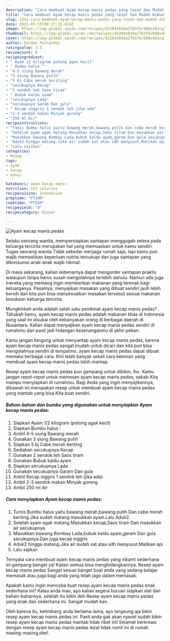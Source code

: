 ```yaml
---
description: "Cara membuat Ayam kecap manis pedas yang lezat dan Mudah Dibuat"
title: "Cara membuat Ayam kecap manis pedas yang lezat dan Mudah Dibuat"
slug: 1242-cara-membuat-ayam-kecap-manis-pedas-yang-lezat-dan-mudah-dibuat
date: 2021-03-15T08:27:25.824Z
image: https://img-global.cpcdn.com/recipes/d22842816a2763f6/680x482cq70/ayam-kecap-manis-pedas-foto-resep-utama.jpg
thumbnail: https://img-global.cpcdn.com/recipes/d22842816a2763f6/680x482cq70/ayam-kecap-manis-pedas-foto-resep-utama.jpg
cover: https://img-global.cpcdn.com/recipes/d22842816a2763f6/680x482cq70/ayam-kecap-manis-pedas-foto-resep-utama.jpg
author: Gordon Fernandez
ratingvalue: 3.3
reviewcount: 8
recipeingredient:
- " Ayam 12 kilogram potong agak kecil"
- " Bumbu halus "
- "4-5 siung Bawang merah"
- "3 siung Bawang putih"
- "5 bj Cabe merah keriting"
- "secukupnya Kecap"
- "2 sendok teh Saos tiram"
- " Bubuk kaldu ayam"
- "secukupnya Lada"
- "secukupnya Garam Dan gula"
- " Kecap inggris 1 sendok teh jika ada"
- "2-3 sendok makan Minyak goreng"
- "250 ml Air"
recipeinstructions:
- "Tumis Bumbu halus yaitu bawang merah,bawang putih Dan cabe merah keriting.Jika sudah matang masukkan ayam.Lalu Aduk2."
- "Setelah ayam agak matang.Masukkan kecap,Saos tiram Dan masukkan air secukupnya."
- "Masukkan bawang Bombay Lada,bubuk kaldu ayam,garam Dan gula secukupnya.Dan juga kecap inggris"
- "Aduk2 hingga matang.Jika air sudah sat atau sdh menyusut.Matikan api"
- "Lalu sajikan"
categories:
- Resep
tags:
- ayam
- kecap
- manis

katakunci: ayam kecap manis 
nutrition: 122 calories
recipecuisine: Indonesian
preptime: "PT24M"
cooktime: "PT55M"
recipeyield: "4"
recipecategory: Dinner

---
```



![Ayam kecap manis pedas](https://img-global.cpcdn.com/recipes/d22842816a2763f6/680x482cq70/ayam-kecap-manis-pedas-foto-resep-utama.jpg)

Selaku seorang wanita, mempersiapkan santapan menggugah selera pada keluarga tercinta merupakan hal yang memuaskan untuk kamu sendiri. Tugas seorang  wanita Tidak sekedar menjaga rumah saja, tapi kamu pun wajib memastikan keperluan nutrisi tercukupi dan juga santapan yang dikonsumsi anak-anak wajib nikmat.

Di masa  sekarang, kalian sebenarnya dapat mengorder santapan praktis walaupun tanpa harus susah mengolahnya terlebih dahulu. Namun ada juga mereka yang memang ingin memberikan makanan yang terenak bagi keluarganya. Pasalnya, menyajikan masakan yang dibuat sendiri jauh lebih bersih dan kita pun bisa menyesuaikan masakan tersebut sesuai makanan kesukaan keluarga tercinta. 



Mungkinkah anda adalah salah satu penikmat ayam kecap manis pedas?. Tahukah kamu, ayam kecap manis pedas adalah makanan khas di Indonesia yang saat ini disukai oleh kebanyakan orang di berbagai daerah di Nusantara. Kalian dapat menyajikan ayam kecap manis pedas sendiri di rumahmu dan pasti jadi hidangan kesenanganmu di akhir pekan.

Kamu jangan bingung untuk menyantap ayam kecap manis pedas, karena ayam kecap manis pedas sangat mudah untuk dicari dan kita pun bisa mengolahnya sendiri di tempatmu. ayam kecap manis pedas dapat dibuat memalui berbagai cara. Kini telah banyak sekali cara kekinian yang membuat ayam kecap manis pedas lebih mantap.

Resep ayam kecap manis pedas pun gampang untuk dibikin, lho. Kamu jangan repot-repot untuk memesan ayam kecap manis pedas, sebab Kita mampu menyiapkan di rumahmu. Bagi Anda yang ingin menyajikannya, dibawah ini merupakan resep untuk membuat ayam kecap manis pedas yang mantab yang bisa Kita buat sendiri.

<!--inarticleads1-->

##### Bahan-bahan dan bumbu yang digunakan untuk menyiapkan Ayam kecap manis pedas:

1. Siapkan  Ayam 1/2 kilogram (potong agak kecil)
1. Siapkan  Bumbu halus :
1. Ambil 4-5 siung Bawang merah
1. Gunakan 3 siung Bawang putih
1. Siapkan 5 bj Cabe merah keriting
1. Sediakan secukupnya Kecap
1. Gunakan 2 sendok teh Saos tiram
1. Gunakan  Bubuk kaldu ayam
1. Siapkan secukupnya Lada
1. Gunakan secukupnya Garam Dan gula
1. Ambil  Kecap inggris 1 sendok teh (jika ada)
1. Ambil 2-3 sendok makan Minyak goreng
1. Ambil 250 ml Air




<!--inarticleads2-->

##### Cara menyiapkan Ayam kecap manis pedas:

1. Tumis Bumbu halus yaitu bawang merah,bawang putih Dan cabe merah keriting.Jika sudah matang masukkan ayam.Lalu Aduk2.
1. Setelah ayam agak matang.Masukkan kecap,Saos tiram Dan masukkan air secukupnya.
1. Masukkan bawang Bombay Lada,bubuk kaldu ayam,garam Dan gula secukupnya.Dan juga kecap inggris
1. Aduk2 hingga matang.Jika air sudah sat atau sdh menyusut.Matikan api
1. Lalu sajikan




Ternyata cara membuat ayam kecap manis pedas yang nikamt sederhana ini gampang banget ya! Kalian semua bisa menghidangkannya. Resep ayam kecap manis pedas Sangat sesuai banget buat anda yang sedang belajar memasak atau juga bagi anda yang telah jago dalam memasak.

Apakah kamu ingin mencoba buat resep ayam kecap manis pedas enak sederhana ini? Kalau anda mau, ayo kalian segera buruan siapkan alat dan bahan-bahannya, setelah itu bikin deh Resep ayam kecap manis pedas yang enak dan sederhana ini. Sangat mudah kan. 

Oleh karena itu, ketimbang anda berlama-lama, ayo langsung aja bikin resep ayam kecap manis pedas ini. Pasti anda gak akan nyesel sudah bikin resep ayam kecap manis pedas mantab tidak ribet ini! Selamat berkreasi dengan resep ayam kecap manis pedas lezat tidak rumit ini di rumah masing-masing,oke!.

